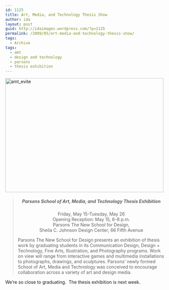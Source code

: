 ```yaml
---
id: 1125
title: Art, Media, and Technology Thesis Show
author: ida
layout: post
guid: http://idaimages.wordpress.com/?p=1125
permalink: /2009/05/art-media-and-technology-thesis-show/
tags:
  - Archive
tags:
  - amt
  - design and technology
  - parsons
  - thesis exhibition
---
```

<img class="aligncenter size-full wp-image-1124" title="amt_evite" src="http://idaimages.files.wordpress.com/2009/05/amt_evite.jpg" alt="amt_evite" width="500" height="360" />

> <p style="text-align:center;">
>   <h5 style="text-align:center;">
>     Parsons School of Art, Media, and Technology Thesis Exhibition
>   </h5>
>   
>   <p style="text-align:center;">
>     Friday, May 15-Tuesday, May 26<br /> Opening Reception: May 15, 6-8 p.m.<br /> Parsons The New School for Design,<br /> Sheila C. Johnson Design Center, 66 Fifth Avenue
>   </p>
>   
>   <p>
>     Parsons The New School for Design presents an exhibition of thesis work by graduating students in its Communication Design, Design + Technology, Fine Arts, Illustration, and Photography programs. Work on view will range from interactive games and multimedia installations to photographs, drawings, and sculptures. Parsons&#8217; newly formed School of Art, Media and Technology was conceived to encourage collaboration across a variety of art and design media.
>   </p></blockquote> 
>   
>   <p>
>     We&#8217;re so close to graduating.  The thesis exhibition is next week.
>   </p>